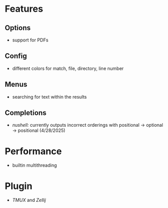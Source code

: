 # Features
## Options
- support for PDFs
## Config
- different colors for match, file, directory, line number
## Menus
- searching for text within the results
## Completions
- *nushell:* currently outputs incorrect orderings with positional -> optional -> positional (4/28/2025)

# Performance
- builtin multithreading

# Plugin
- *TMUX* and *Zellij*
